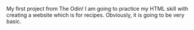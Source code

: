 My first project from The Odin! 
I am going to practice my HTML skill with creating a website which is for recipes.
Obviously, it is going to be very basic.
